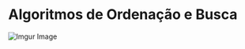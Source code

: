 
  # Algoritmos de Ordenação e Busca

  
  
  ![Imgur Image]( https://imgur.com/Md8GKfP.png)
  
  


